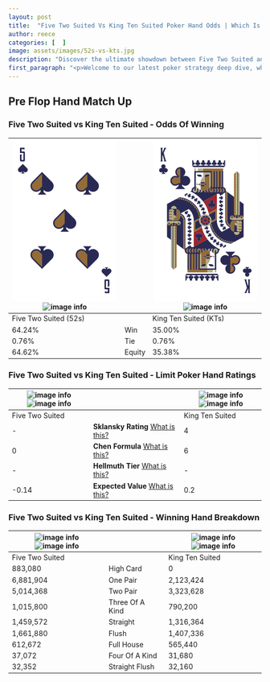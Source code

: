 ```yaml
---
layout: post
title:  "Five Two Suited Vs King Ten Suited Poker Hand Odds | Which Is The Better Hand In Poker? A Complete Guide"
author: reece
categories: [  ]
image: assets/images/52s-vs-kts.jpg
description: "Discover the ultimate showdown between Five Two Suited and King Ten Suited in poker! Uncover the odds, strategies, and scenarios where one hand triumphs over the other. Get ready to up your poker game with this thrilling analysis."
first_paragraph: "<p>Welcome to our latest poker strategy deep dive, where we're pitting two distinct hands against each other in a high-stakes showdown: Five Two Suited vs King Ten Suited.</p><p>In the dynamic world of poker, every decision counts, and knowing which hand holds the upper hand is key to your success at the table.</p><p>In this article, we'll dissect these two hands, explore the scenarios where one dominates the other, and equip you with the knowledge to make strategic choices that can tip the odds in your favor.</p><p>Get ready to unravel the intriguing dynamics of these poker hands and elevate your game to new heights.</p>"
---
```




[comment]: # (sp0)

## Pre Flop Hand Match Up

<div class="table hand-ratings" markdown="1"> 



### Five Two Suited vs King Ten Suited - Odds Of Winning


    
| ![image info](assets/images/hand1/5.png) ![image info](assets/images/hand1/2s.png) |  | ![image info](assets/images/hand2/k.png) ![image info](assets/images/hand2/ts.png) |
| -------- | -------- | -------- |
| Five Two Suited (52s) |  | King Ten Suited (KTs) |
| 64.24% | Win | 35.00% |
| 0.76% | Tie | 0.76% |
| 64.62% | Equity | 35.38% |




[comment]: # (sp1)



### Five Two Suited vs King Ten Suited - Limit Poker Hand Ratings


    
| ![image info](https://www.riverpairs.com/assets/images/hand1/5.png) ![image info](https://www.riverpairs.com/assets/images/hand1/2s.png) |  | ![image info](https://www.riverpairs.com/assets/images/hand2/k.png) ![image info](https://www.riverpairs.com/assets/images/hand2/ts.png) |
| -------- | -------- | -------- |
| Five Two Suited |  | King Ten Suited |
| - | **Sklansky Rating** [What is this?](/sklansky-rating-explained) | 4 |
| 0 | **Chen Formula** [What is this?](/chen-formula-explained) | 6 |
| - | **Hellmuth Tier** [What is this?](/Hellmuth-tier-explained) | - |
| -0.14 | **Expected Value** [What is this?](/expected-value-explained) | 0.2 |




[comment]: # (sp2)



### Five Two Suited vs King Ten Suited - Winning Hand Breakdown


    
| ![image info](https://www.riverpairs.com/assets/images/hand1/5.png) ![image info](https://www.riverpairs.com/assets/images/hand1/2s.png) |  | ![image info](https://www.riverpairs.com/assets/images/hand2/k.png) ![image info](https://www.riverpairs.com/assets/images/hand2/ts.png) |
| -------- | -------- | -------- |
| Five Two Suited |  | King Ten Suited |
| 883,080 | High Card | 0 |
| 6,881,904 | One Pair | 2,123,424 |
| 5,014,368 | Two Pair | 3,323,628 |
| 1,015,800 | Three Of A Kind | 790,200 |
| 1,459,572 | Straight | 1,316,364 |
| 1,661,880 | Flush | 1,407,336 |
| 612,672 | Full House | 565,440 |
| 37,072 | Four Of A Kind | 31,680 |
| 32,352 | Straight Flush | 32,160 |




[comment]: # (sp3)



</div>

[comment]: # (sp4)



[comment]: # (sp5)

